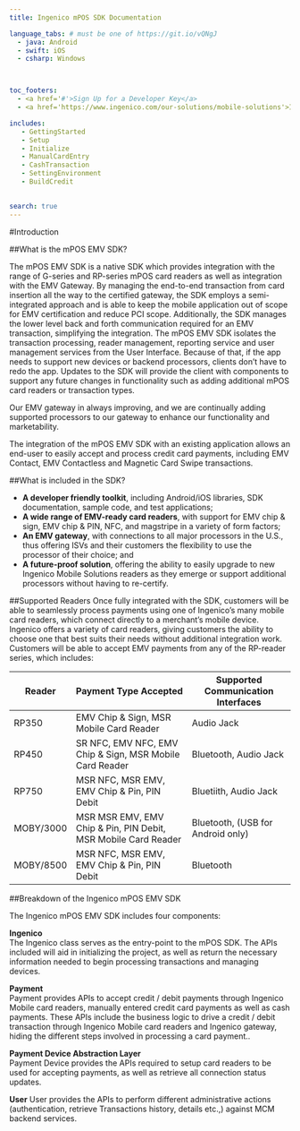 ```yaml
---
title: Ingenico mPOS SDK Documentation

language_tabs: # must be one of https://git.io/vQNgJ
  - java: Android
  - swift: iOS
  - csharp: Windows



toc_footers:
  - <a href='#'>Sign Up for a Developer Key</a>
  - <a href='https://www.ingenico.com/our-solutions/mobile-solutions'>Ingenico Mobile Solutions</a>

includes:
   - GettingStarted 
   - Setup
   - Initialize 
   - ManualCardEntry 
   - CashTransaction
   - SettingEnvironment
   - BuildCredit

   
search: true
---
```


#Introduction


##What is the mPOS EMV SDK?

The mPOS EMV SDK is a native SDK which provides integration with the range of G-series and RP-series mPOS card readers as well as integration with the EMV Gateway. By managing the end-to-end transaction from card insertion all the way to the certified gateway, the SDK employs a semi-integrated approach and is able to keep the mobile application out of scope for EMV certification and reduce PCI scope. Additionally, the SDK manages the lower level back and forth communication required for an EMV transaction, simplifying the integration.
The mPOS EMV SDK isolates the transaction processing, reader management, reporting service and user management services from the User Interface.  Because of that, if the app needs to support new devices or backend processors, clients don’t have to redo the app.  Updates to the SDK will provide the client with components to support any future changes in functionality such as adding additional mPOS card readers or transaction types. 

Our EMV gateway in always improving, and we are continually adding supported processors to our gateway to enhance our functionality and marketability. 

The integration of the mPOS EMV SDK with an existing application allows an end-user to easily accept and process credit card payments, including EMV Contact, EMV Contactless and Magnetic Card Swipe transactions. 

##What is included in the SDK?
* **A developer friendly toolkit**, including Android/iOS libraries, SDK documentation, sample code, and test applications;
* **A wide range of EMV-ready card readers**, with support for EMV chip & sign, EMV chip & PIN, NFC, and magstripe in a variety of form factors;
* **An EMV gateway**, with connections to all major processors in the U.S., thus offering ISVs and their customers the flexibility to use the processor of their choice; and
* **A future-proof solution**, offering the ability to easily upgrade to new Ingenico Mobile Solutions readers as they emerge or support additional processors without having to re-certify.

##Supported Readers
Once fully integrated with the SDK, customers will be able to seamlessly process payments using one of Ingenico’s many mobile card readers, which connect directly to a merchant’s mobile device. Ingenico offers a variety of card readers, giving customers the ability to choose one that best suits their needs without additional integration work. 
Customers will be able to accept EMV payments from any of the RP-reader series, which includes:

Reader | Payment Type Accepted | Supported Communication Interfaces
--------- | ------- | -----------
RP350 |EMV Chip & Sign, MSR Mobile Card Reader | Audio Jack 
RP450 | SR NFC, EMV NFC, EMV Chip & Sign, MSR Mobile Card Reader | Bluetooth, Audio Jack
RP750 | MSR NFC, MSR EMV, EMV Chip & Pin, PIN Debit | Bluetiith, Audio Jack
MOBY/3000 | MSR MSR EMV, EMV Chip & Pin, PIN Debit, MSR Mobile Card Reader | Bluetooth, (USB for Android only)
MOBY/8500 | MSR NFC, MSR EMV, EMV Chip & Pin, PIN Debit | Bluetooth

##Breakdown of the Ingenico mPOS EMV SDK

The Ingenico mPOS EMV SDK includes four components:

**Ingenico** 
<br/>The Ingenico class serves as the entry-point to the mPOS SDK. The APIs included will aid in initializing the project, as well as return the necessary information needed to begin processing transactions and managing devices. 

**Payment** 
<br/>Payment provides APIs to accept credit / debit payments through Ingenico Mobile card readers, manually entered credit card payments as well as cash payments. These APIs include the business logic to drive a credit / debit transaction through Ingenico Mobile card readers and Ingenico gateway, hiding the different steps involved in processing a card payment..

**Payment Device Abstraction Layer**
<br/>Payment Device provides the APIs required to setup card readers to be used for accepting payments, as well as retrieve all connection status updates.

**User**
User provides the APIs to perform different administrative actions (authentication, retrieve Transactions history, details etc.,) against MCM backend services.


